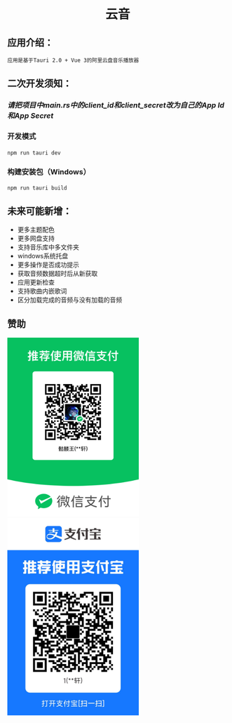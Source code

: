<h1 align="center">云音</h1>

## 应用介绍：
    应用是基于Tauri 2.0 + Vue 3的阿里云盘音乐播放器

## 二次开发须知：
### _请把项目中main.rs中的client_id和client_secret改为自己的App Id和App Secret_
### 开发模式  
`npm run tauri dev`
### 构建安装包（Windows）
`npm run tauri build`

## 未来可能新增：
* 更多主题配色
* 更多网盘支持
* 支持音乐库中多文件夹
* windows系统托盘
* 更多操作是否成功提示
* 获取音频数据超时后从新获取
* 应用更新检查
* 支持歌曲内嵌歌词
* 区分加载完成的音频与没有加载的音频

## 赞助

<img src="赞助/mm_facetoface_collect_qrcode_1756199128781.png" width="300">
<img src="赞助/1756199156048.jpg" width="300">
